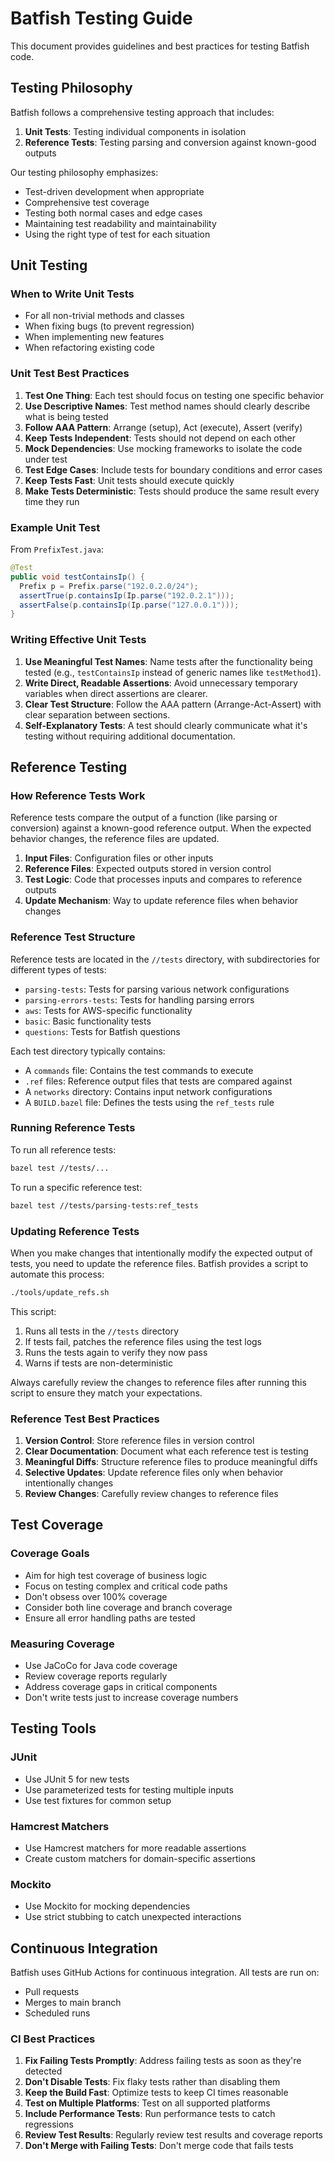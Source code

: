 # Batfish Testing Guide

This document provides guidelines and best practices for testing Batfish code.

## Testing Philosophy

Batfish follows a comprehensive testing approach that includes:

1. **Unit Tests**: Testing individual components in isolation
2. **Reference Tests**: Testing parsing and conversion against known-good outputs

Our testing philosophy emphasizes:

- Test-driven development when appropriate
- Comprehensive test coverage
- Testing both normal cases and edge cases
- Maintaining test readability and maintainability
- Using the right type of test for each situation

## Unit Testing

### When to Write Unit Tests

- For all non-trivial methods and classes
- When fixing bugs (to prevent regression)
- When implementing new features
- When refactoring existing code

### Unit Test Best Practices

1. **Test One Thing**: Each test should focus on testing one specific behavior
2. **Use Descriptive Names**: Test method names should clearly describe what is being tested
3. **Follow AAA Pattern**: Arrange (setup), Act (execute), Assert (verify)
4. **Keep Tests Independent**: Tests should not depend on each other
5. **Mock Dependencies**: Use mocking frameworks to isolate the code under test
6. **Test Edge Cases**: Include tests for boundary conditions and error cases
7. **Keep Tests Fast**: Unit tests should execute quickly
8. **Make Tests Deterministic**: Tests should produce the same result every time they run

### Example Unit Test

From `PrefixTest.java`:

```java
@Test
public void testContainsIp() {
  Prefix p = Prefix.parse("192.0.2.0/24");
  assertTrue(p.containsIp(Ip.parse("192.0.2.1")));
  assertFalse(p.containsIp(Ip.parse("127.0.0.1")));
}
```

### Writing Effective Unit Tests

1. **Use Meaningful Test Names**: Name tests after the functionality being tested (e.g., `testContainsIp` instead of generic names like `testMethod1`).
2. **Write Direct, Readable Assertions**: Avoid unnecessary temporary variables when direct assertions are clearer.
3. **Clear Test Structure**: Follow the AAA pattern (Arrange-Act-Assert) with clear separation between sections.
4. **Self-Explanatory Tests**: A test should clearly communicate what it's testing without requiring additional documentation.

## Reference Testing

### How Reference Tests Work

Reference tests compare the output of a function (like parsing or conversion) against a known-good reference output. When the expected behavior changes, the reference files are updated.

1. **Input Files**: Configuration files or other inputs
2. **Reference Files**: Expected outputs stored in version control
3. **Test Logic**: Code that processes inputs and compares to reference outputs
4. **Update Mechanism**: Way to update reference files when behavior changes

### Reference Test Structure

Reference tests are located in the `//tests` directory, with subdirectories for different types of tests:

- `parsing-tests`: Tests for parsing various network configurations
- `parsing-errors-tests`: Tests for handling parsing errors
- `aws`: Tests for AWS-specific functionality
- `basic`: Basic functionality tests
- `questions`: Tests for Batfish questions

Each test directory typically contains:

- A `commands` file: Contains the test commands to execute
- `.ref` files: Reference output files that tests are compared against
- A `networks` directory: Contains input network configurations
- A `BUILD.bazel` file: Defines the tests using the `ref_tests` rule

### Running Reference Tests

To run all reference tests:

```bash
bazel test //tests/...
```

To run a specific reference test:

```bash
bazel test //tests/parsing-tests:ref_tests
```

### Updating Reference Tests

When you make changes that intentionally modify the expected output of tests, you need to update the reference files. Batfish provides a script to automate this process:

```bash
./tools/update_refs.sh
```

This script:

1. Runs all tests in the `//tests` directory
2. If tests fail, patches the reference files using the test logs
3. Runs the tests again to verify they now pass
4. Warns if tests are non-deterministic

Always carefully review the changes to reference files after running this script to ensure they match your expectations.

### Reference Test Best Practices

1. **Version Control**: Store reference files in version control
2. **Clear Documentation**: Document what each reference test is testing
3. **Meaningful Diffs**: Structure reference files to produce meaningful diffs
4. **Selective Updates**: Update reference files only when behavior intentionally changes
5. **Review Changes**: Carefully review changes to reference files

## Test Coverage

### Coverage Goals

- Aim for high test coverage of business logic
- Focus on testing complex and critical code paths
- Don't obsess over 100% coverage
- Consider both line coverage and branch coverage
- Ensure all error handling paths are tested

### Measuring Coverage

- Use JaCoCo for Java code coverage
- Review coverage reports regularly
- Address coverage gaps in critical components
- Don't write tests just to increase coverage numbers

## Testing Tools

### JUnit

- Use JUnit 5 for new tests
- Use parameterized tests for testing multiple inputs
- Use test fixtures for common setup

### Hamcrest Matchers

- Use Hamcrest matchers for more readable assertions
- Create custom matchers for domain-specific assertions

### Mockito

- Use Mockito for mocking dependencies
- Use strict stubbing to catch unexpected interactions

## Continuous Integration

Batfish uses GitHub Actions for continuous integration. All tests are run on:

- Pull requests
- Merges to main branch
- Scheduled runs

### CI Best Practices

1. **Fix Failing Tests Promptly**: Address failing tests as soon as they're detected
2. **Don't Disable Tests**: Fix flaky tests rather than disabling them
3. **Keep the Build Fast**: Optimize tests to keep CI times reasonable
4. **Test on Multiple Platforms**: Test on all supported platforms
5. **Include Performance Tests**: Run performance tests to catch regressions
6. **Review Test Results**: Regularly review test results and coverage reports
7. **Don't Merge with Failing Tests**: Don't merge code that fails tests
